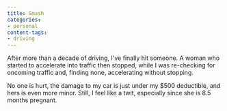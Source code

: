 ```yaml
---
title: Smash
categories:
- personal
content-tags:
- driving
---
```


After more than a decade of driving, I've finally hit someone.  A woman who started to accelerate into traffic then stopped, while I was re-checking for oncoming traffic and, finding none, accelerating without stopping.

No one is hurt, the damage to my car is just under my $500 deductible, and hers is even more minor.  Still, I feel like a twit, especially since she is 8.5 months pregnant.
